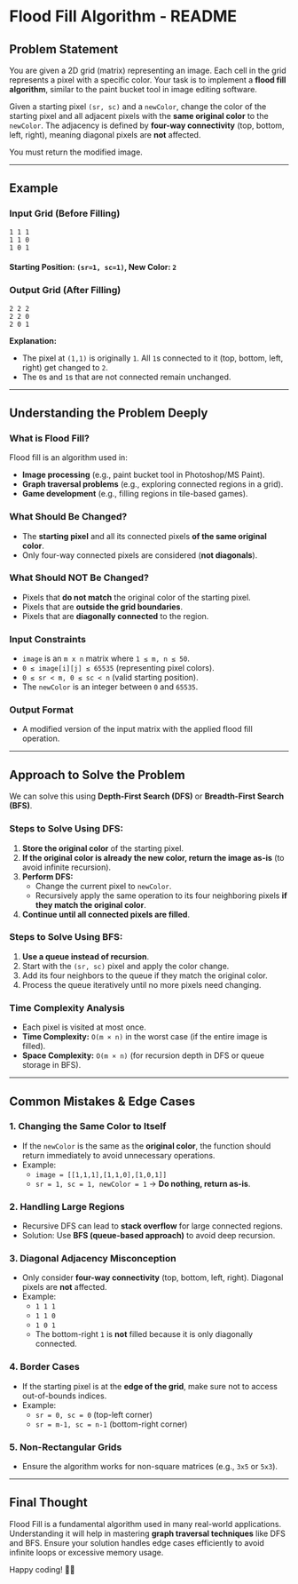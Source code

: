 # Flood Fill Algorithm - README

## **Problem Statement**
You are given a 2D grid (matrix) representing an image. Each cell in the grid represents a pixel with a specific color. Your task is to implement a **flood fill algorithm**, similar to the paint bucket tool in image editing software.

Given a starting pixel `(sr, sc)` and a `newColor`, change the color of the starting pixel and all adjacent pixels with the **same original color** to the `newColor`. The adjacency is defined by **four-way connectivity** (top, bottom, left, right), meaning diagonal pixels are **not** affected.

You must return the modified image.

---

## **Example**

### **Input Grid (Before Filling)**
```
1 1 1
1 1 0
1 0 1
```

#### **Starting Position:** `(sr=1, sc=1)`, **New Color:** `2`

### **Output Grid (After Filling)**
```
2 2 2
2 2 0
2 0 1
```

**Explanation:**
- The pixel at `(1,1)` is originally `1`. All `1`s connected to it (top, bottom, left, right) get changed to `2`.
- The `0`s and `1`s that are not connected remain unchanged.

---

## **Understanding the Problem Deeply**

### **What is Flood Fill?**
Flood fill is an algorithm used in:
- **Image processing** (e.g., paint bucket tool in Photoshop/MS Paint).
- **Graph traversal problems** (e.g., exploring connected regions in a grid).
- **Game development** (e.g., filling regions in tile-based games).

### **What Should Be Changed?**
- The **starting pixel** and all its connected pixels **of the same original color**.
- Only four-way connected pixels are considered (**not diagonals**).

### **What Should NOT Be Changed?**
- Pixels that **do not match** the original color of the starting pixel.
- Pixels that are **outside the grid boundaries**.
- Pixels that are **diagonally connected** to the region.

### **Input Constraints**
- `image` is an `m x n` matrix where `1 ≤ m, n ≤ 50`.
- `0 ≤ image[i][j] ≤ 65535` (representing pixel colors).
- `0 ≤ sr < m, 0 ≤ sc < n` (valid starting position).
- The `newColor` is an integer between `0` and `65535`.

### **Output Format**
- A modified version of the input matrix with the applied flood fill operation.

---

## **Approach to Solve the Problem**
We can solve this using **Depth-First Search (DFS)** or **Breadth-First Search (BFS)**.

### **Steps to Solve Using DFS:**
1. **Store the original color** of the starting pixel.
2. **If the original color is already the new color, return the image as-is** (to avoid infinite recursion).
3. **Perform DFS:**
   - Change the current pixel to `newColor`.
   - Recursively apply the same operation to its four neighboring pixels **if they match the original color**.
4. **Continue until all connected pixels are filled**.

### **Steps to Solve Using BFS:**
1. **Use a queue instead of recursion**.
2. Start with the `(sr, sc)` pixel and apply the color change.
3. Add its four neighbors to the queue if they match the original color.
4. Process the queue iteratively until no more pixels need changing.

### **Time Complexity Analysis**
- Each pixel is visited at most once.
- **Time Complexity:** `O(m × n)` in the worst case (if the entire image is filled).
- **Space Complexity:** `O(m × n)` (for recursion depth in DFS or queue storage in BFS).

---

## **Common Mistakes & Edge Cases**

### **1. Changing the Same Color to Itself**
- If the `newColor` is the same as the **original color**, the function should return immediately to avoid unnecessary operations.
- Example:
  - `image = [[1,1,1],[1,1,0],[1,0,1]]`
  - `sr = 1, sc = 1, newColor = 1` → **Do nothing, return as-is**.

### **2. Handling Large Regions**
- Recursive DFS can lead to **stack overflow** for large connected regions.
- Solution: Use **BFS (queue-based approach)** to avoid deep recursion.

### **3. Diagonal Adjacency Misconception**
- Only consider **four-way connectivity** (top, bottom, left, right). Diagonal pixels are **not** affected.
- Example:
  - `1 1 1`
  - `1 1 0`
  - `1 0 1`
  - The bottom-right `1` is **not** filled because it is only diagonally connected.

### **4. Border Cases**
- If the starting pixel is at the **edge of the grid**, make sure not to access out-of-bounds indices.
- Example:
  - `sr = 0, sc = 0` (top-left corner)
  - `sr = m-1, sc = n-1` (bottom-right corner)

### **5. Non-Rectangular Grids**
- Ensure the algorithm works for non-square matrices (e.g., `3x5` or `5x3`).

---

## **Final Thought**
Flood Fill is a fundamental algorithm used in many real-world applications. Understanding it will help in mastering **graph traversal techniques** like DFS and BFS. Ensure your solution handles edge cases efficiently to avoid infinite loops or excessive memory usage.

Happy coding! 🎨🚀


